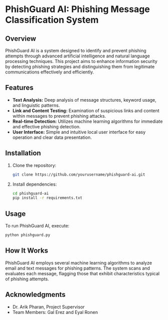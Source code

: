 # PhishGuard AI: Phishing Message Classification System

## Overview
PhishGuard AI is a system designed to identify and prevent phishing attempts through advanced artificial intelligence and natural language processing techniques. This project aims to enhance information security by detecting phishing strategies and distinguishing them from legitimate communications effectively and efficiently.

## Features
- **Text Analysis:** Deep analysis of message structures, keyword usage, and linguistic patterns.
- **Link and Content Testing:** Examination of suspicious links and content within messages to prevent phishing attacks.
- **Real-time Detection:** Utilizes machine learning algorithms for immediate and effective phishing detection.
- **User Interface:** Simple and intuitive local user interface for easy operation and clear data presentation.

## Installation
1. Clone the repository:
   ```bash
   git clone https://github.com/yourusername/phishguard-ai.git
   ```
2. Install dependencies:
   ```bash
   cd phishguard-ai
   pip install -r requirements.txt
   ```

## Usage
To run PhishGuard AI, execute:
```bash
python phishguard.py
```

## How It Works
PhishGuard AI employs several machine learning algorithms to analyze email and text messages for phishing patterns. The system scans and evaluates each message, flagging those that exhibit characteristics typical of phishing attempts.

## Acknowledgments
- Dr. Arik Pharan, Project Supervisor
- Team Members: Gal Erez and Eyal Ronen
